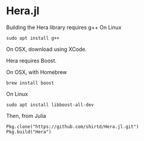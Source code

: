 # Hera.jl

Building the Hera library requires g++
On Linux

    sudo apt install g++

On OSX, download using XCode.

Hera requires Boost.

On OSX, with Homebrew

    brew install boost

On Linux

    sudo apt install libboost-all-dev

Then, from Julia

    Pkg.clone("https://github.com/shirtd/Hera.jl.git")
    Pkg.build("Hera")
